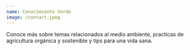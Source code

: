 ```yaml
---
name: Conocimiento Verde
image: /contact.jpeg
---
```

Conoce más sobre temas relacionados al medio ambiente, practicas de agricultura orgánica y sostenible y tips para una vida sana.